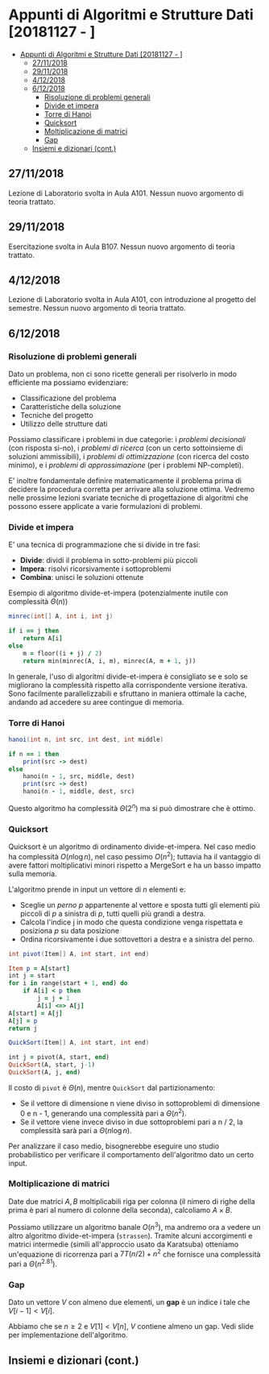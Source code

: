 # Appunti di Algoritmi e Strutture Dati [20181127 - ]

- [Appunti di Algoritmi e Strutture Dati [20181127 - ]](#appunti-di-algoritmi-e-strutture-dati-20181127)
    - [27/11/2018](#27112018)
    - [29/11/2018](#29112018)
    - [4/12/2018](#4122018)
    - [6/12/2018](#6122018)
        - [Risoluzione di problemi generali](#risoluzione-di-problemi-generali)
        - [Divide et impera](#divide-et-impera)
        - [Torre di Hanoi](#torre-di-hanoi)
        - [Quicksort](#quicksort)
        - [Moltiplicazione di matrici](#moltiplicazione-di-matrici)
        - [Gap](#gap)
    - [Insiemi e dizionari (cont.)](#insiemi-e-dizionari-cont)

## 27/11/2018

Lezione di Laboratorio svolta in Aula A101. Nessun nuovo argomento di teoria trattato.
## 29/11/2018

Esercitazione svolta in Aula B107. Nessun nuovo argomento di teoria trattato.

## 4/12/2018

Lezione di Laboratorio svolta in Aula A101, con introduzione al progetto del semestre. Nessun nuovo argomento di teoria trattato.

## 6/12/2018

### Risoluzione di problemi generali

Dato un problema, non ci sono ricette generali per risolverlo in modo efficiente ma possiamo evidenziare:

- Classificazione del problema
- Caratteristiche della soluzione
- Tecniche del progetto
- Utilizzo delle strutture dati

Possiamo classificare i problemi in due categorie: i *problemi decisionali* (con risposta sì-no), i *problemi di ricerca* (con un certo sottoinsieme di soluzioni ammissibili), i *problemi di ottimizzazione* (con ricerca del costo minimo), e i *problemi di approssimazione* (per i problemi NP-completi).

E' inoltre fondamentale definire matematicamente il problema prima di decidere la procedura corretta per arrivare alla soluzione ottima. Vedremo nelle prossime lezioni svariate tecniche di progettazione di algoritmi che possono essere applicate a varie formulazioni di problemi.

### Divide et impera

E' una tecnica di programmazione che si divide in tre fasi:

- **Divide**: dividi il problema in sotto-problemi più piccoli
- **Impera**: risolvi ricorsivamente i sottoproblemi
- **Combina**: unisci le soluzioni ottenute

Esempio di algoritmo divide-et-impera (potenzialmente inutile con complessità $\Theta(n)$)

```Java
minrec(int[] A, int i, int j)
```

```Ruby
if i == j then
    return A[i]
else
    m = floor((i + j) / 2)
    return min(minrec(A, i, m), minrec(A, m + 1, j))
```

In generale, l'uso di algoritmi divide-et-impera è consigliato se e solo se migliorano la complessità rispetto alla corrispondente versione iterativa. Sono facilmente parallelizzabili e sfruttano in maniera ottimale la cache, andando ad accedere su aree contingue di memoria.

### Torre di Hanoi

```Java
hanoi(int n, int src, int dest, int middle)
```

```Ruby
if n == 1 then
    print(src -> dest)
else
    hanoi(n - 1, src, middle, dest)
    print(src -> dest)
    hanoi(n - 1, middle, dest, src)
```

Questo algoritmo ha complessità $\Theta(2^n)$ ma si può dimostrare che è ottimo.

### Quicksort

Quicksort è un algoritmo di ordinamento divide-et-impera. Nel caso medio ha complessità $O(n\log n)$, nel caso pessimo $O(n^2)$; tuttavia ha il vantaggio di avere fattori moltiplicativi minori rispetto a MergeSort e ha un basso impatto sulla memoria.

L'algoritmo prende in input un vettore di $n$ elementi e:

- Sceglie un *perno* $p$ appartenente al vettore e sposta tutti gli elementi più piccoli di $p$ a sinistra di $p$, tutti quelli più grandi a destra.
- Calcola l'indice j in modo che questa condizione venga rispettata e posiziona $p$ su data posizione
- Ordina ricorsivamente i due sottovettori a destra e a sinistra del perno.

```Java
int pivot(Item[] A, int start, int end)
```

```Ruby
Item p = A[start]
int j = start
for i in range(start + 1, end) do
    if A[i] < p then
        j = j + 1
        A[i] <=> A[j]
A[start] = A[j]
A[j] = p
return j
```

```Java
QuickSort(Item[] A, int start, int end)
```

```Ruby
int j = pivot(A, start, end)
QuickSort(A, start, j-1)
QuickSort(A, j, end)
```

Il costo di `pivot` è $\Theta(n)$, mentre `QuickSort` dal partizionamento:

- Se il vettore di dimensione n viene diviso in sottoproblemi di dimensione 0 e n - 1, generando una complessità pari a $\Theta(n^2)$.
- Se il vettore viene invece diviso in due sottoproblemi pari a n / 2, la complessità sarà pari a $\Theta(n \log n)$.

Per analizzare il caso medio, bisognerebbe eseguire uno studio probabilistico per verificare il comportamento dell'algoritmo dato un certo input.

### Moltiplicazione di matrici

Date due matrici $A, B$ moltiplicabili riga per colonna (il nimero di righe della prima è pari al numero di colonne della seconda), calcoliamo $A \times B$.

Possiamo utilizzare un algoritmo banale $O(n^3)$, ma andremo ora a vedere un altro algoritmo divide-et-impera (`strassen`). Tramite alcuni accorgimenti e matrici intermedie (simili all'approccio usato da Karatsuba) otteniamo un'equazione di ricorrenza pari a $7T(n/2) + n^2$ che fornisce una complessità pari a $\Theta(n^{2.81})$.

### Gap

Dato un vettore $V$ con almeno due elementi, un **gap** è un indice i tale che $V[i - 1] < V[i]$. 

Abbiamo che se $n \ge 2$ e $V[1] < V[n]$, $V$ contiene almeno un gap. Vedi slide per implementazione dell'algoritmo.

## Insiemi e dizionari (cont.)

